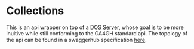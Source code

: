# Collections
This is an api wrapper on top of a [DOS Server](https://github.com/ekeilty17/GA4GH-DOS-Server), whose goal is to be more inuitive while still conforming to the GA4GH standard api. The topology of the api can be found in a swaggerhub specification [here](https://app.swaggerhub.com/apis/ekeilty/Collections/1.0.0#/).
